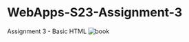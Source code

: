 # WebApps-S23-Assignment-3
Assignment 3 - Basic HTML
![book](https://upload.wikimedia.org/wikipedia/en/1/1d/Twilightbook.jpg)
